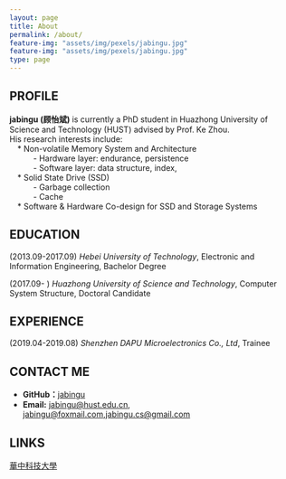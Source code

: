 ```yaml
---
layout: page
title: About
permalink: /about/
feature-img: "assets/img/pexels/jabingu.jpg"
feature-img: "assets/img/pexels/jabingu.jpg"
type: page
---
```



## PROFILE



**jabingu (顾怡斌)** is currently a PhD student in Huazhong University of Science and Technology (HUST) advised by Prof. Ke Zhou.  
His research interests include:  
 * Non-volatile Memory System and Architecture   
   - Hardware layer: endurance, persistence  
   - Software layer: data structure, index,  
 * Solid State Drive (SSD)  
   - Garbage collection  
   - Cache  
 * Software & Hardware Co-design for SSD and Storage Systems  

## EDUCATION



(2013.09-2017.09) *Hebei University of Technology*, Electronic and Information Engineering, Bachelor Degree

(2017.09-               ) *Huazhong University of Science and Technology*, Computer System Structure, Doctoral Candidate

## EXPERIENCE



(2019.04-2019.08) *Shenzhen DAPU Microelectronics Co., Ltd*, Trainee 

## CONTACT ME



* **GitHub：**[jabingu](https://github.com/jabingu)
* **Email:** <jabingu@hust.edu.cn>, <jabingu@foxmail.com>,<jabingu.cs@gmail.com>

## LINKS



[華中科技大學](http://www.hust.edu.cn/) 
